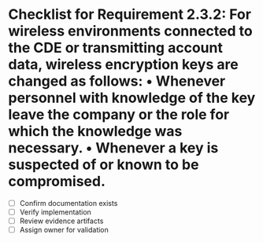 # Checklist for Requirement 2.3.2: For wireless environments connected to the CDE or transmitting account data, wireless encryption keys are changed as follows: • Whenever personnel with knowledge of the key leave the company or the role for which the knowledge was necessary. • Whenever a key is suspected of or known to be compromised.

- [ ] Confirm documentation exists
- [ ] Verify implementation
- [ ] Review evidence artifacts
- [ ] Assign owner for validation
